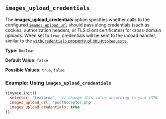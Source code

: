 ## `images_upload_credentials`

The **images_upload_credentials** option specifies whether calls to the configured [`images_upload_url`](#images_upload_url) should pass along credentials (such as cookies, authorization headers, or TLS client certificates) for cross-domain uploads. When set to `true`, credentials will be sent to the upload handler, similar to the [`withCredentials` property of `XMLHttpRequest`s](https://developer.mozilla.org/en-US/docs/Web/API/XMLHttpRequest/withCredentials).

**Type:** `Boolean`

**Default Value:** `false`

**Possible Values:** `true`, `false`

### Example: Using `images_upload_credentials`

```js
tinymce.init({
  selector: 'textarea',  // change this value according to your HTML
  images_upload_url: 'postAcceptor.php',
  images_upload_credentials: true
});
```
